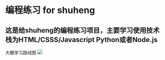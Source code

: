 # 编程练习 for shuheng

## 这是给shuheng的编程练习项目，主要学习使用技术栈为HTML/CSSS/Javascript Python或者Node.js

大概学习路线图
![](https://github.com/Punizione/ProgramPractice/blob/master/road.png)